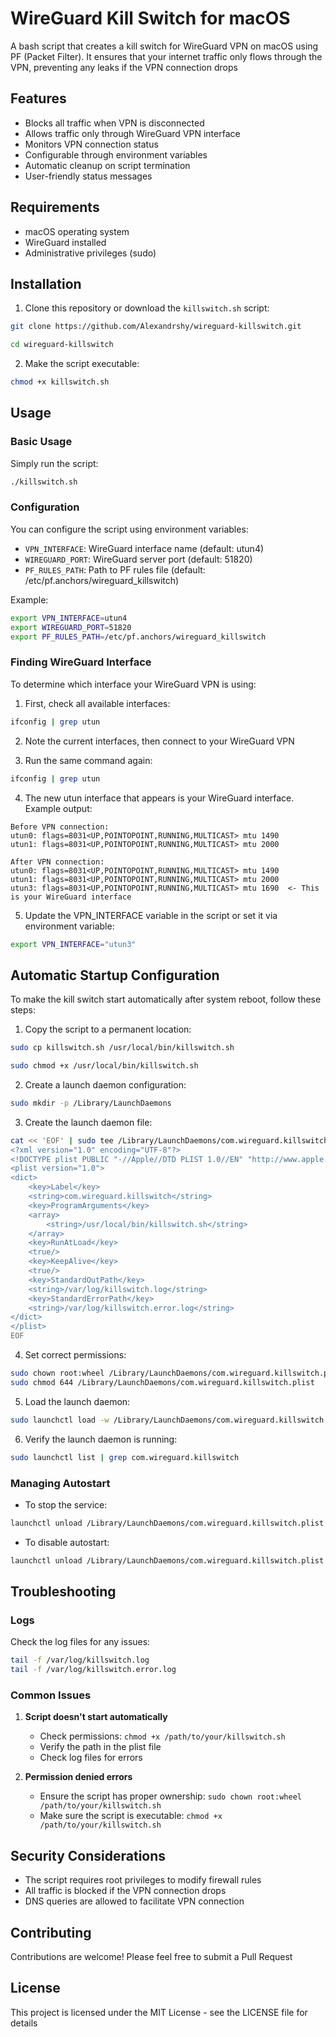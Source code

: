 # WireGuard Kill Switch for macOS

A bash script that creates a kill switch for WireGuard VPN on macOS using PF (Packet Filter). It ensures that your internet traffic only flows through the VPN, preventing any leaks if the VPN connection drops

## Features

- Blocks all traffic when VPN is disconnected
- Allows traffic only through WireGuard VPN interface
- Monitors VPN connection status
- Configurable through environment variables
- Automatic cleanup on script termination
- User-friendly status messages

## Requirements

- macOS operating system
- WireGuard installed
- Administrative privileges (sudo)

## Installation

1. Clone this repository or download the `killswitch.sh` script:

```bash
git clone https://github.com/Alexandrshy/wireguard-killswitch.git

cd wireguard-killswitch
```

2. Make the script executable:
```bash
chmod +x killswitch.sh
```

## Usage

### Basic Usage

Simply run the script:

```bash
./killswitch.sh
```

### Configuration

You can configure the script using environment variables:

- `VPN_INTERFACE`: WireGuard interface name (default: utun4)
- `WIREGUARD_PORT`: WireGuard server port (default: 51820)
- `PF_RULES_PATH`: Path to PF rules file (default: /etc/pf.anchors/wireguard_killswitch)

Example:

```bash
export VPN_INTERFACE=utun4
export WIREGUARD_PORT=51820
export PF_RULES_PATH=/etc/pf.anchors/wireguard_killswitch
```

### Finding WireGuard Interface

To determine which interface your WireGuard VPN is using:

1. First, check all available interfaces:

```bash
ifconfig | grep utun
```

2. Note the current interfaces, then connect to your WireGuard VPN

3. Run the same command again:

```bash
ifconfig | grep utun
```

4. The new utun interface that appears is your WireGuard interface. Example output:
```
Before VPN connection:
utun0: flags=8031<UP,POINTOPOINT,RUNNING,MULTICAST> mtu 1490
utun1: flags=8031<UP,POINTOPOINT,RUNNING,MULTICAST> mtu 2000

After VPN connection:
utun0: flags=8031<UP,POINTOPOINT,RUNNING,MULTICAST> mtu 1490
utun1: flags=8031<UP,POINTOPOINT,RUNNING,MULTICAST> mtu 2000
utun3: flags=8031<UP,POINTOPOINT,RUNNING,MULTICAST> mtu 1690  <- This is your WireGuard interface
```

5. Update the VPN_INTERFACE variable in the script or set it via environment variable:

```bash
export VPN_INTERFACE="utun3"
```

## Automatic Startup Configuration

To make the kill switch start automatically after system reboot, follow these steps:

1. Copy the script to a permanent location:

```bash
sudo cp killswitch.sh /usr/local/bin/killswitch.sh

sudo chmod +x /usr/local/bin/killswitch.sh
```

2. Create a launch daemon configuration:

```bash
sudo mkdir -p /Library/LaunchDaemons
```

3. Create the launch daemon file:

```bash
cat << 'EOF' | sudo tee /Library/LaunchDaemons/com.wireguard.killswitch.plist
<?xml version="1.0" encoding="UTF-8"?>
<!DOCTYPE plist PUBLIC "-//Apple//DTD PLIST 1.0//EN" "http://www.apple.com/DTDs/PropertyList-1.0.dtd">
<plist version="1.0">
<dict>
    <key>Label</key>
    <string>com.wireguard.killswitch</string>
    <key>ProgramArguments</key>
    <array>
        <string>/usr/local/bin/killswitch.sh</string>
    </array>
    <key>RunAtLoad</key>
    <true/>
    <key>KeepAlive</key>
    <true/>
    <key>StandardOutPath</key>
    <string>/var/log/killswitch.log</string>
    <key>StandardErrorPath</key>
    <string>/var/log/killswitch.error.log</string>
</dict>
</plist>
EOF
```

4. Set correct permissions:

```bash
sudo chown root:wheel /Library/LaunchDaemons/com.wireguard.killswitch.plist
sudo chmod 644 /Library/LaunchDaemons/com.wireguard.killswitch.plist
```

5. Load the launch daemon:

```bash
sudo launchctl load -w /Library/LaunchDaemons/com.wireguard.killswitch.plist
```

6. Verify the launch daemon is running:

```bash
sudo launchctl list | grep com.wireguard.killswitch
```

### Managing Autostart

- To stop the service:

```bash
launchctl unload /Library/LaunchDaemons/com.wireguard.killswitch.plist
```

- To disable autostart:

```bash
launchctl unload /Library/LaunchDaemons/com.wireguard.killswitch.plist
```

## Troubleshooting

### Logs
Check the log files for any issues:

```bash
tail -f /var/log/killswitch.log
tail -f /var/log/killswitch.error.log
```

### Common Issues

1. **Script doesn't start automatically**
   - Check permissions: `chmod +x /path/to/your/killswitch.sh`
   - Verify the path in the plist file
   - Check log files for errors

2. **Permission denied errors**
   - Ensure the script has proper ownership: `sudo chown root:wheel /path/to/your/killswitch.sh`
   - Make sure the script is executable: `chmod +x /path/to/your/killswitch.sh`

## Security Considerations

- The script requires root privileges to modify firewall rules
- All traffic is blocked if the VPN connection drops
- DNS queries are allowed to facilitate VPN connection

## Contributing

Contributions are welcome! Please feel free to submit a Pull Request

## License

This project is licensed under the MIT License - see the LICENSE file for details
